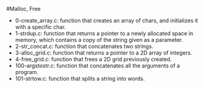 #Malloc, Free

* 0-create_array.c: function that creates an array of chars, and initializes it with a specific char.
* 1-strdup.c: function that returns a pointer to a newly allocated space in memory, which contains a copy of the string given as a parameter.
* 2-str_concat.c: function that concatenates two strings.
* 3-alloc_grid.c: function that returns a pointer to a 2D array of integers.
* 4-free_grid.c: function that frees a 2D grid previously created.
* 100-argstostr.c: function that concatenates all the arguments of a program.
* 101-strtow.c: function that splits a string into words.
